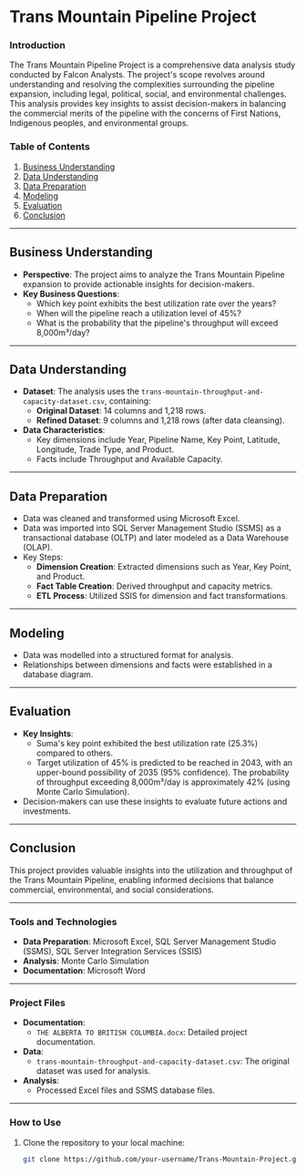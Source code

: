 # Trans Mountain Pipeline Project

### Introduction
The Trans Mountain Pipeline Project is a comprehensive data analysis study conducted by Falcon Analysts. The project's scope revolves around understanding and resolving the complexities surrounding the pipeline expansion, including legal, political, social, and environmental challenges. This analysis provides key insights to assist decision-makers in balancing the commercial merits of the pipeline with the concerns of First Nations, Indigenous peoples, and environmental groups.

### Table of Contents
1. [Business Understanding](#business-understanding)
2. [Data Understanding](#data-understanding)
3. [Data Preparation](#data-preparation)
4. [Modeling](#modeling)
5. [Evaluation](#evaluation)
6. [Conclusion](#conclusion)

---

## Business Understanding
- **Perspective**: The project aims to analyze the Trans Mountain Pipeline expansion to provide actionable insights for decision-makers.
- **Key Business Questions**:
  - Which key point exhibits the best utilization rate over the years?
  - When will the pipeline reach a utilization level of 45%?
  - What is the probability that the pipeline's throughput will exceed 8,000m³/day?

---

## Data Understanding
- **Dataset**: The analysis uses the `trans-mountain-throughput-and-capacity-dataset.csv`, containing:
  - **Original Dataset**: 14 columns and 1,218 rows.
  - **Refined Dataset**: 9 columns and 1,218 rows (after data cleansing).
- **Data Characteristics**:
  - Key dimensions include Year, Pipeline Name, Key Point, Latitude, Longitude, Trade Type, and Product.
  - Facts include Throughput and Available Capacity.

---

## Data Preparation
- Data was cleaned and transformed using Microsoft Excel.
- Data was imported into SQL Server Management Studio (SSMS) as a transactional database (OLTP) and later modeled as a Data Warehouse (OLAP).
- Key Steps:
  - **Dimension Creation**: Extracted dimensions such as Year, Key Point, and Product.
  - **Fact Table Creation**: Derived throughput and capacity metrics.
  - **ETL Process**: Utilized SSIS for dimension and fact transformations.

---

## Modeling
- Data was modelled into a structured format for analysis.
- Relationships between dimensions and facts were established in a database diagram.

---

## Evaluation
- **Key Insights**:
  - Suma's key point exhibited the best utilization rate (25.3%) compared to others.
  - Target utilization of 45% is predicted to be reached in 2043, with an upper-bound possibility of 2035 (95% confidence).
  The probability of throughput exceeding 8,000m³/day is approximately 42% (using Monte Carlo Simulation).
- Decision-makers can use these insights to evaluate future actions and investments.

---

## Conclusion
This project provides valuable insights into the utilization and throughput of the Trans Mountain Pipeline, enabling informed decisions that balance commercial, environmental, and social considerations.

---

### Tools and Technologies
- **Data Preparation**: Microsoft Excel, SQL Server Management Studio (SSMS), SQL Server Integration Services (SSIS)
- **Analysis**: Monte Carlo Simulation
- **Documentation**: Microsoft Word

---

### Project Files
- **Documentation**:
  - `THE ALBERTA TO BRITISH COLUMBIA.docx`: Detailed project documentation.
- **Data**:
  - `trans-mountain-throughput-and-capacity-dataset.csv`: The original dataset was used for analysis.
- **Analysis**:
  - Processed Excel files and SSMS database files.

---

### How to Use
1. Clone the repository to your local machine:
   ```bash
   git clone https://github.com/your-username/Trans-Mountain-Project.git
